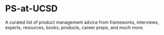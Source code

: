 # PS-at-UCSD
A curated list of product management advice from frameworks, interviews, experts, resources, books, products, career preps, and much more.
